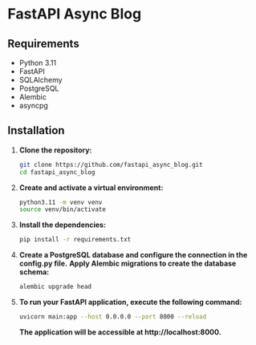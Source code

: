 # FastAPI Async Blog

## Requirements

- Python 3.11
- FastAPI
- SQLAlchemy
- PostgreSQL
- Alembic
- asyncpg

## Installation

1. **Clone the repository:**

   ```bash
   git clone https://github.com/fastapi_async_blog.git
   cd fastapi_async_blog
   ```

2. **Create and activate a virtual environment:**

   ```bash
   python3.11 -m venv venv
   source venv/bin/activate
   ```

3. **Install the dependencies:**

   ```bash
   pip install -r requirements.txt

4. **Create a PostgreSQL database and configure the connection in the config.py file.**
   **Apply Alembic migrations to create the database schema:**

   ```bash
   alembic upgrade head

5. **To run your FastAPI application, execute the following command:**

   ```bash
   uvicorn main:app --host 0.0.0.0 --port 8000 --reload
   ```

   **The application will be accessible at http://localhost:8000.**
